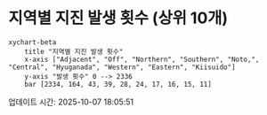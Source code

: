 # 지역별 지진 발생 횟수 (상위 10개)

```mermaid
xychart-beta
    title "지역별 지진 발생 횟수"
    x-axis ["Adjacent", "Off", "Northern", "Southern", "Noto,", "Central", "Hyuganada", "Western", "Eastern", "Kiisuido"]
    y-axis "발생 횟수" 0 --> 2336
    bar [2334, 164, 43, 39, 28, 24, 17, 16, 15, 11]
```

업데이트 시간: 2025-10-07 18:05:51
